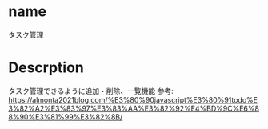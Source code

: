 # name
タスク管理
# Descrption
  タスク管理できるように追加・削除、一覧機能
  参考: https://almonta2021blog.com/%E3%80%90javascript%E3%80%91todo%E3%82%A2%E3%83%97%E3%83%AA%E3%82%92%E4%BD%9C%E6%88%90%E3%81%99%E3%82%8B/
